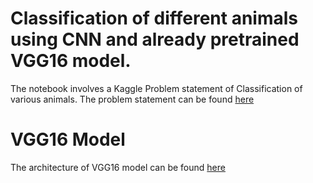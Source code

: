 # Classification of different animals using CNN and already pretrained VGG16 model.

The notebook involves a Kaggle Problem statement of Classification of various animals.
The problem statement can be found <a href='https://www.kaggle.com/alessiocorrado99/animals10'>here</a>
# VGG16 Model
The architecture of VGG16 model can be found <a href='https://neurohive.io/en/popular-networks/vgg16/'>here</a>
